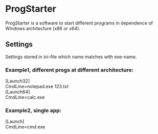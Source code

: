 ProgStarter
===========
ProgStarter is a software to start different programs in dependence of Windows architecture (x86 or x64).

Settings
--------
Settings stored in ini-file which name matches with exe-name.

### Example1, different progs at different architecture:

[Launch32]  
CmdLine=notepad.exe 123.txt  
[Launch64]  
CmdLine=calc.exe  

### Example2, single app:

[Launch]  
CmdLine=cmd.exe  